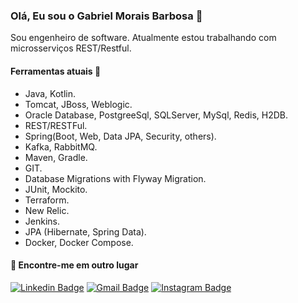 ### Olá, Eu sou o Gabriel Morais Barbosa 👋

Sou engenheiro de software. Atualmente estou trabalhando com microsserviços REST/Restful.

#### Ferramentas atuais :toolbox:
- Java, Kotlin.
- Tomcat, JBoss, Weblogic.
- Oracle Database, PostgreeSql, SQLServer, MySql, Redis, H2DB.
- REST/RESTFul.
- Spring(Boot, Web, Data JPA, Security, others).
- Kafka, RabbitMQ.
- Maven, Gradle.
- GIT.
- Database Migrations with Flyway Migration.
- JUnit, Mockito.
- Terraform.
- New Relic.
- Jenkins.
- JPA (Hibernate, Spring Data).
- Docker, Docker Compose.

#### 💬 Encontre-me em outro lugar 

[![Linkedin Badge](https://img.shields.io/badge/-Linkedin-blue?style=flat-square&logo=Linkedin&logoColor=white&link=https://www.linkedin.com/in/gabriel-morais-barbosa-042643116/)](https://www.linkedin.com/in/gabriel-morais-barbosa-042643116/) 
[![Gmail Badge](https://img.shields.io/badge/-gabrielmbdals@gmail.com-c14438?style=flat-square&logo=Gmail&logoColor=white&link=mailto:gabrielmbdals@gmail.com)](mailto:gabrielmbdals@gmail.com)
[![Instagram Badge](https://img.shields.io/badge/-Instagram-purple?style=flat-square&logo=Instagram&logoColor=white&link=https://www.instagram.com/gabrielmbdals/)](https://www.instagram.com/gabrielmbdals/)
